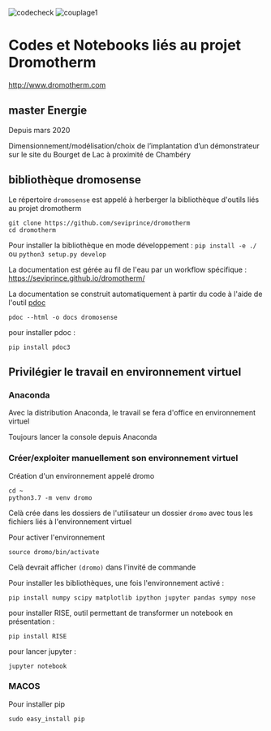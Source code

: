![codecheck](https://github.com/seviprince/dromotherm/workflows/codecheck/badge.svg)
![couplage1](https://github.com/seviprince/dromotherm/workflows/couplage1/badge.svg)

# Codes et Notebooks liés au projet Dromotherm

http://www.dromotherm.com

## master Energie

Depuis mars 2020

Dimensionnement/modélisation/choix de l’implantation d’un démonstrateur sur le site du Bourget de Lac à proximité de Chambéry

## bibliothèque dromosense

Le répertoire `dromosense` est appelé à herberger la bibliothèque d'outils liés au projet dromotherm

```
git clone https://github.com/seviprince/dromotherm
cd dromotherm
```
Pour installer la bibliothèque en mode développement : `pip install -e ./` ou `python3 setup.py develop`

La documentation est gérée au fil de l'eau par un workflow spécifique : https://seviprince.github.io/dromotherm/

La documentation se construit automatiquement à partir du code à l'aide de l'outil [pdoc](https://pdoc3.github.io/pdoc/)
```
pdoc --html -o docs dromosense
```

pour installer pdoc :

```
pip install pdoc3
```

## Privilégier le travail en environnement virtuel

### Anaconda

Avec la distribution Anaconda, le travail se fera d'office en environnement virtuel

Toujours lancer la console depuis Anaconda

### Créer/exploiter manuellement son environnement virtuel

Création d'un environnement appelé dromo
```
cd ~
python3.7 -m venv dromo
```
Celà crée dans les dossiers de l'utilisateur un dossier `dromo` avec tous les fichiers liés à l'environnement virtuel

Pour activer l'environnement
```
source dromo/bin/activate
```

Celà devrait afficher `(dromo)` dans l'invité de commande

Pour installer les bibliothèques, une fois l'environnement activé :
```
pip install numpy scipy matplotlib ipython jupyter pandas sympy nose
```
pour installer RISE, outil permettant de transformer un notebook en présentation :
```
pip install RISE
```
pour lancer jupyter :
```
jupyter notebook 
```
### MACOS

Pour installer pip
```
sudo easy_install pip
```


